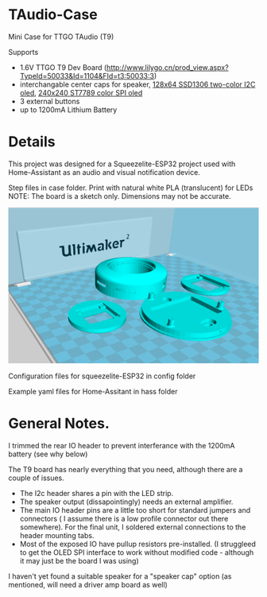 # TAudio-Case
Mini Case for TTGO TAudio (T9)

Supports
- 1.6V TTGO T9 Dev Board (http://www.lilygo.cn/prod_view.aspx?TypeId=50033&Id=1104&FId=t3:50033:3)
- interchangable center caps for speaker, [128x64 SSD1306 two-color I2C oled](https://www.amazon.com/gp/product/B072Q2X2LL), [240x240 ST7789 color SPI oled](https://www.amazon.com/gp/product/B08FB77YY2)
- 3 external buttons
- up to 1200mA Lithium Battery

# Details
This project was designed for a Squeezelite-ESP32 project used with Home-Assistant as an audio and visual notification device.

Step files in case folder.  Print with natural white PLA (translucent) for LEDs
NOTE:  The board is a sketch only.  Dimensions may not be accurate.

![Case Model](case/t_player.png)


Configuration files for squeezelite-ESP32 in config folder

Example yaml files for Home-Assitant in hass folder

# General Notes.
I trimmed the rear IO header to prevent interferance with the 1200mA battery (see why below)

The T9 board has nearly everything that you need, although there are a couple of issues.
- The I2c header shares a pin with the LED strip.
- The speaker output (dissapointingly) needs an external amplifier.    
-  The main IO header pins are a little too short for standard jumpers and connectors ( I assume there is a low profile connector out there somewhere). For the final unit, I soldered  external connections to the header mounting tabs.
-  Most of the exposed IO have pullup resistors pre-installed. (I struggleed to get the OLED SPI interface to work without modified code - although it may just be the board I was using)

I haven't yet found a suitable speaker for a "speaker cap" option (as mentioned, will need a driver amp board as well)
